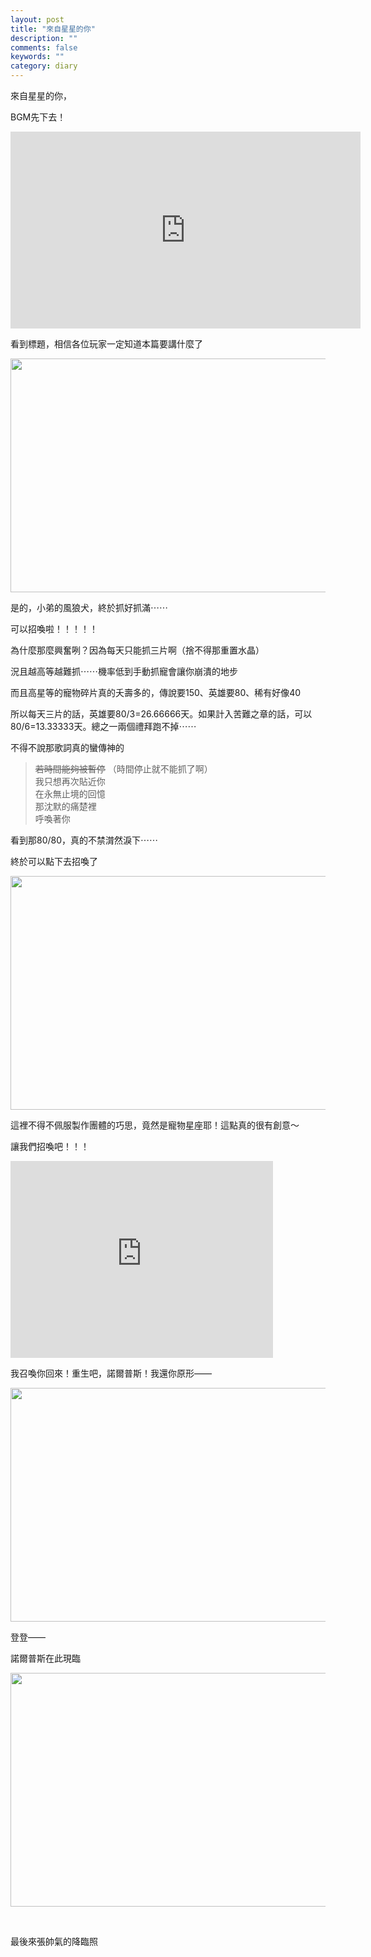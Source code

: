 ```yaml
---
layout: post
title: "來自星星的你"
description: ""
comments: false
keywords: ""
category: diary
---
```

<p>來自星星的你，</p><p>BGM先下去！</p><p class="aligncenter"><iframe src="https://www.youtube.com/embed/MV5qvrxmegY" width="560" height="315" frameborder="0" allowfullscreen="allowfullscreen"></iframe></p><p>看到標題，相信各位玩家一定知道本篇要講什麼了</p><p><a href="http://i.imgbox.com/MCeG7XkP.jpg"><img class="aligncenter" src="http://i.imgbox.com/MCeG7XkP.jpg" width="600" height="374" /></a></p><p>是的，小弟的風狼犬，終於抓好抓滿⋯⋯</p><p>可以招喚啦！！！！！</p><p>為什麼那麼興奮咧？因為每天只能抓三片啊（捨不得那重置水晶）</p><p>況且越高等越難抓⋯⋯機率低到手動抓寵會讓你崩潰的地步</p><p>而且高星等的寵物碎片真的夭壽多的，傳說要150、英雄要80、稀有好像40</p><p>所以每天三片的話，英雄要80/3=26.66666天。如果計入苦難之章的話，可以80/6=13.33333天。總之一兩個禮拜跑不掉⋯⋯</p><p>不得不說那歌詞真的蠻傳神的</p><blockquote><p><del>若時間能夠被暫停</del> （時間停止就不能抓了啊）<br /> 我只想再次貼近你<br /> 在永無止境的回憶<br /> 那沈默的痛楚裡<br /> 呼喚著你</p></blockquote><p>看到那80/80，真的不禁潸然淚下⋯⋯</p><p>終於可以點下去招喚了</p><p><a href="http://i.imgbox.com/9m7nZTvQ.jpg"><img class="aligncenter" src="http://i.imgbox.com/9m7nZTvQ.jpg" width="600" height="374" /></a></p><p>這裡不得不佩服製作團體的巧思，竟然是寵物星座耶！這點真的很有創意～</p><p>讓我們招喚吧！！！</p><p><iframe src="https://www.youtube.com/embed/USrnoiA1vxg" width="420" height="315" frameborder="0" allowfullscreen="allowfullscreen"></iframe></p><p>我召喚你回來！重生吧，諾爾普斯！我還你原形——</p><p><a href="http://i.imgbox.com/nWnIVJbF.gif"><img class="aligncenter" src="http://i.imgbox.com/nWnIVJbF.gif" width="600" height="374" /></a></p><p>登登——</p><p>諾爾普斯在此現臨</p><p><a href="http://i.imgbox.com/SYej4MJP.jpg"><img class="aligncenter" src="http://i.imgbox.com/SYej4MJP.jpg" width="600" height="374" /></a></p><p> </p><p>最後來張帥氣的降臨照</p>
